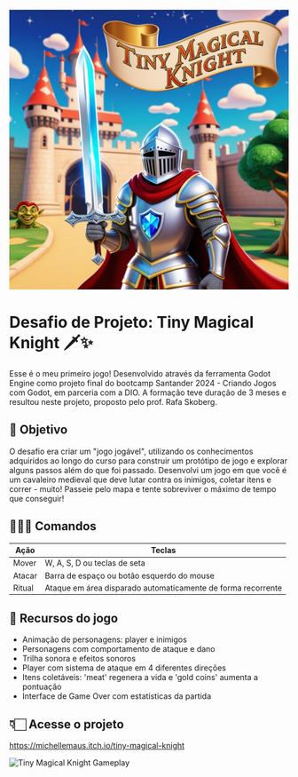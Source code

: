 ![Tiny Magical Knight](addons/images/Tiny_Magical_Knight.jpg)

# Desafio de Projeto: Tiny Magical Knight 🗡✨

Esse é o meu primeiro jogo! Desenvolvido através da ferramenta Godot Engine como projeto final do bootcamp Santander 2024 - Criando Jogos com Godot, em parceria com a DIO. A formação teve duração de 3 meses e resultou neste projeto, proposto pelo prof. Rafa Skoberg.

## 🎯 Objetivo 

O desafio era criar um "jogo jogável", utilizando os conhecimentos adquiridos ao longo do curso para construir um protótipo de jogo e explorar alguns passos além do que foi passado. Desenvolvi um jogo em que você é um cavaleiro medieval que deve lutar contra os inimigos, coletar itens e correr - muito! Passeie pelo mapa e tente sobreviver o máximo de tempo que conseguir!

## 👩🏻‍💻 Comandos 

| Ação          |   Teclas         |
| ------------- | ------------- |
| Mover         | W, A, S, D ou teclas de seta            |
| Atacar           | Barra de espaço ou botão esquerdo do mouse           |
| Ritual         | Ataque em área disparado automaticamente de forma recorrente            |

## 👾 Recursos do jogo 

- Animação de personagens: player e inimigos
- Personagens com comportamento de ataque e dano
- Trilha sonora e efeitos sonoros
- Player com sistema de ataque em 4 diferentes direções
- Itens coletáveis: 'meat' regenera a vida e 'gold coins' aumenta a pontuação
- Interface de Game Over com estatísticas da partida


## 👇🏻 Acesse o projeto 

https://michellemaus.itch.io/tiny-magical-knight

![Tiny Magical Knight Gameplay](addons/images/Tiny_Magical_Knight_compressed.gif)